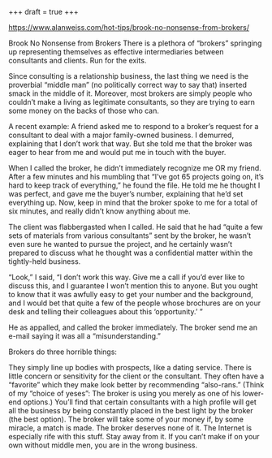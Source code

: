 +++
draft = true
+++

https://www.alanweiss.com/hot-tips/brook-no-nonsense-from-brokers/

Brook No Nonsense from Brokers
There is a plethora of “brokers” springing up representing themselves as effective intermediaries between consultants and clients. Run for the exits.

Since consulting is a relationship business, the last thing we need is the proverbial “middle man” (no politically correct way to say that) inserted smack in the middle of it. Moreover, most brokers are simply people who couldn’t make a living as legitimate consultants, so they are trying to earn some money on the backs of those who can.

A recent example: A friend asked me to respond to a broker’s request for a consultant to deal with a major family-owned business. I demurred, explaining that I don’t work that way. But she told me that the broker was eager to hear from me and would put me in touch with the buyer.

When I called the broker, he didn’t immediately recognize me OR my friend. After a few minutes and his mumbling that “I’ve got 65 projects going on, it’s hard to keep track of everything,” he found the file. He told me he thought I was perfect, and gave me the buyer’s number, explaining that he’d set everything up. Now, keep in mind that the broker spoke to me for a total of six minutes, and really didn’t know anything about me.

The client was flabbergasted when I called. He said that he had “quite a few sets of materials from various consultants” sent by the broker, he wasn’t even sure he wanted to pursue the project, and he certainly wasn’t prepared to discuss what he thought was a confidential matter within the tightly-held business.

“Look,” I said, “I don’t work this way. Give me a call if you’d ever like to discuss this, and I guarantee I won’t mention this to anyone. But you ought to know that it was awfully easy to get your number and the background, and I would bet that quite a few of the people whose brochures are on your desk and telling their colleagues about this ‘opportunity.’ ”

He as appalled, and called the broker immediately. The broker send me an e-mail saying it was all a “misunderstanding.”

Brokers do three horrible things:

They simply line up bodies with prospects, like a dating service. There is little concern or sensitivity for the client or the consultant.
They often have a “favorite” which they make look better by recommending “also-rans.” (Think of my “choice of yeses”: The broker is using you merely as one of his lower-end options.) You’ll find that certain consultants with a high profile will get all the business by being constantly placed in the best light by the broker (the best option).
The broker will take some of your money if, by some miracle, a match is made. The broker deserves none of it.
The Internet is especially rife with this stuff. Stay away from it. If you can’t make if on your own without middle men, you are in the wrong business.

